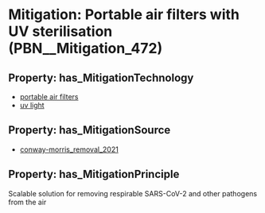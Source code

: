 # Mitigation: __Portable air filters with UV sterilisation__ (PBN__Mitigation_472)

## Property: has_MitigationTechnology

* [portable air filters](../Technology/PBN__Technology_3252)
* [uv light](../Technology/PBN__Technology_3055)

## Property: has_MitigationSource

* [conway-morris_removal_2021](../Article/PBN__Article_232)

## Property: has_MitigationPrinciple

Scalable solution for removing respirable SARS-CoV-2 and other pathogens from the air

